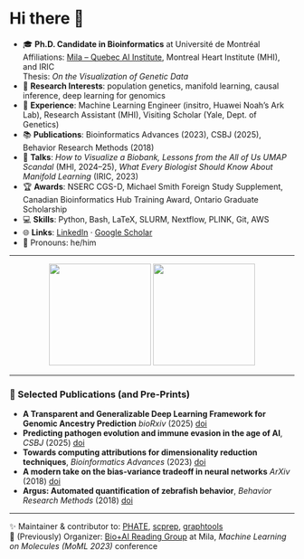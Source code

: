 # Hi there 👋

- 🎓 **Ph.D. Candidate in Bioinformatics** at Université de Montréal  
  Affiliations: [Mila – Quebec AI Institute](https://mila.quebec/), Montreal Heart Institute (MHI), and IRIC  
  Thesis: *On the Visualization of Genetic Data*  
- 🧠 **Research Interests**: population genetics, manifold learning, causal inference, deep learning for genomics  
- 🧳 **Experience**: Machine Learning Engineer (insitro, Huawei Noah’s Ark Lab), Research Assistant (MHI), Visiting Scholar (Yale, Dept. of Genetics)  
- 📚 **Publications**: Bioinformatics Advances (2023), CSBJ (2025), Behavior Research Methods (2018)  
- 🎤 **Talks**: *How to Visualize a Biobank, Lessons from the All of Us UMAP Scandal* (MHI, 2024–25), *What Every Biologist Should Know About Manifold Learning* (IRIC, 2023)  
- 🏆 **Awards**: NSERC CGS-D, Michael Smith Foreign Study Supplement, Canadian Bioinformatics Hub Training Award, Ontario Graduate Scholarship  
- 💻 **Skills**: Python, Bash, LaTeX, SLURM, Nextflow, PLINK, Git, AWS  
- 🌐 **Links**: [LinkedIn](https://www.linkedin.com/in/mattscicluna/) · [Google Scholar](https://scholar.google.com)  
- 🙂 Pronouns: he/him

---

<p align="center">
  <img src="https://github-readme-stats.vercel.app/api?username=MattScicluna&show_icons=true&theme=tokyonight" height="180" />
  <img src="https://github-readme-stats.vercel.app/api/top-langs/?username=MattScicluna&layout=compact&theme=tokyonight" height="180" />
</p>

---

### 📝 Selected Publications (and Pre-Prints)
- **A Transparent and Generalizable Deep Learning Framework for Genomic Ancestry Prediction** *bioRxiv* (2025) [doi](https://doi.org/10.1101/2025.08.26.672448)
- **Predicting pathogen evolution and immune evasion in the age of AI**, *CSBJ* (2025) [doi](https://doi.org/10.1016/j.csbj.2025.03.044)  
- **Towards computing attributions for dimensionality reduction techniques**, *Bioinformatics Advances* (2023) [doi](https://doi.org/10.1101/2023.05.12.540592)
- **A modern take on the bias-variance tradeoff in neural networks**  *ArXiv* (2018) [doi](https://doi.org/10.48550/arXiv.1810.08591)
- **Argus: Automated quantification of zebrafish behavior**, *Behavior Research Methods* (2018) [doi](https://doi.org/10.3758/s13428-018-1083-y)

---

✨ Maintainer & contributor to: [PHATE](https://github.com/KrishnaswamyLab/PHATE), [scprep](https://github.com/KrishnaswamyLab/scprep), [graphtools](https://github.com/KrishnaswamyLab/graphtools)  
📢 (Previously) Organizer: [Bio+AI Reading Group](https://mattscicluna.github.io/biology-AI-reading-group/schedule/) at Mila, *Machine Learning on Molecules (MoML 2023)* conference
